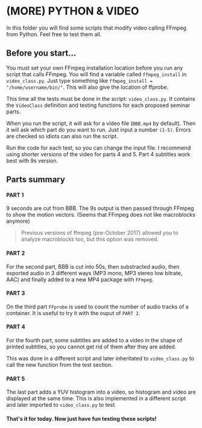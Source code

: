 # (MORE) PYTHON & VIDEO

In this folder you will find some scripts that modify video calling FFmpeg from Python. Feel free to test them all.

## Before you start...
You must set your own FFmpeg installation location before you run any script that calls FFmpeg. You will find a variable called `ffmpeg_install` in `video_class.py`.
Just type something like `ffmpeg_install = "/home/username/bin/"`. This will also give the location of ffprobe.

This time all the tests must be done in the script: `video_class.py`. It contains the `VideoClass` definition and testing functions for each proposed seminar parts.

When you run the script, it will ask for a video file (`BBB.mp4` by default). Then it will ask which part do you want to run. Just input a number `(1-5)`. Errors are checked so idiots can also run the script.

Run the code for each test, so you can change the input file. I recommend using shorter versions of the video for parts 4 and 5. Part 4 subtitles work best with 9s version.

## Parts summary

#### PART 1
9 seconds are cut from BBB. The 9s output is then passed through FFmpeg to show the motion vectors. (Seems that FFmpeg does not like macroblocks anymore)

> Previous versions of ffmpeg (pre-October 2017) allowed you to analyze macroblocks too, but this option was removed.

#### PART 2
For the second part, BBB is cut into 50s, then substracted audio, then exported audio in 3 different ways (MP3 mono, MP3 stereo low bitrate, AAC) and finally added to a new MP4 package with `FFmpeg`.

#### PART 3
On the third part `FFprobe` is used to count the number of audio tracks of a container. It is useful to try it with the ouput of `PART 2`.

#### PART 4
For the fourth part, some subtitles are added to a video in the shape of printed subtitles, so you cannot get rid of them after they are added.

This was done in a different script and later inheritated to `video_class.py` to call the new function from the test section.

#### PART 5
The last part adds a YUV histogram into a video, so histogram and video are displayed at the same time. This is also implemented in a different script and later imported to `video_class.py` to test.


#### That's it for today. Now just have fun testing these scripts!
